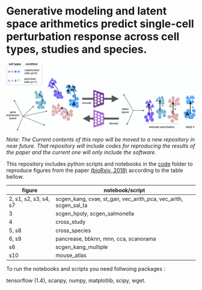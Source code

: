 # Generative modeling and latent space arithmetics predict single-cell perturbation response across cell types, studies and species.

<img align="center"  src="/sketch/sketch.png?raw=true">

*Note: The Current contents of this repo will be moved to a new repository in near future.
 That repository will include codes for reproducing the results of the paper and the current one will only include the software.*


This repository includes python scripts and notebooks in the [code](https://github.com/theislab/scGen/tree/master/code) folder to reproduce figures from the paper [(bioRxiv, 2018)](https://www.biorxiv.org/content/10.1101/478503v2) according to the table bellow.

figure       | notebook/script     
---------------| ---------------
| 2, s1, s2, s3, s4, s7  | scgen_kang, cvae, st_gan, vec_arith_pca, vec_arith, scgen_sal_ta | 
|        3          | scgen_hpoly, scgen_salmonella| 
|        4          | cross_study| 
|        5, s8      | cross_species|
|        6, s9      | pancrease, bbknn, mnn, cca, scanorama|
|        s6      |scgen_kang_multiple|
|        s10        |mouse_atlas| 

To run the notebooks and scripts you need follwoing packages :

tensorflow (1.4), scanpy, numpy, matplotlib, scipy, wget.




